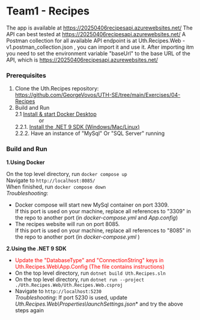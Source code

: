 # Team1 - Recipes

The app is available at https://20250406recipesapi.azurewebsites.net/
The API can best tested at https://20250406recipesapi.azurewebsites.net/
A Postman collection for all available API endpoint is at Uth.Recipes.Web - v1.postman_collection.json , you can import it and use it.
After importing itm you need to set the environment variable "baseUrl" to the base URL of the API, which is https://20250406recipesapi.azurewebsites.net/

### Prerequisites

1. Clone the Uth.Recipes repository: https://github.com/GeorgeVovos/UTH-SE/tree/main/Exercises/04-Recipes
2. Build and Run         
2.1 [Install & start Docker Desktop](https://docs.docker.com/engine/install/)   
&nbsp;&nbsp;&nbsp;&nbsp;&nbsp;&nbsp;&nbsp;&nbsp;&nbsp;&nbsp;&nbsp;&nbsp;&nbsp;&nbsp;&nbsp;&nbsp;or   
2.2.1. [Install the .NET 9 SDK (Windows/Mac/Linux)](https://dotnet.microsoft.com/en-us/download/dotnet/9.0)   
2.2.2. Have an instance of "MySql" Or "SQL Server" running

### Build and Run

**1.Using Docker**    

On the top level directory, run `docker compose up`   
Navigate to `http://localhost:8085/`   
When finished, run `docker compose down`    
*Troubleshooting*:   
- Docker compose will start new MySql container on port 3309.   
  If this port is used on your machine,
replace all references to "3309" in the repo to another port (in *docker-compose.yml* and *App.config*)
- The recipes website will run on port 8085.    
  If this port is used on your machine, replace all references to "8085" in the repo to another port (in *docker-compose.yml* )

**2.Using the .NET 9 SDK**   
- <span style="color:red">Update the "DatabaseType" and "ConnectionString" keys in Uth.Recipes.Web\App.Config (The file contains instructions)</span>
- On the top level directory, run `dotnet build Uth.Recipes.sln`   
- On the top level directory, run `dotnet run --project ./Uth.Recipes.Web/Uth.Recipes.Web.csproj`   
- Navigate to `http://localhost:5230`   
*Troubleshooting*: If port 5230 is used, update *Uth.Recipes.Web\Properties\launchSettings.json** and try the above steps again
